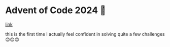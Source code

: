# Advent of Code 2024 🎄

[link](adventofcode.com/2024)

this is the first time I actually feel confident in solving quite a few challenges 😊😊😊
